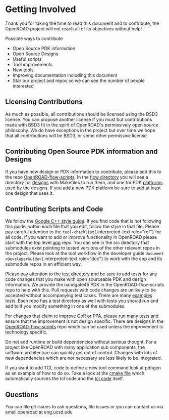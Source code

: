 # Getting Involved

Thank you for taking the time to read this document and to contribute,
the OpenROAD project will not reach all of its objectives without help!

Possible ways to contribute

- Open Source PDK information
- Open Source Designs
- Useful scripts
- Tool improvements
- New tools
- Improving documentation including this document
- Star our project and repos so we can see the number of people
    interested

## Licensing Contributions

As much as possible, all contributions should be licensed using the BSD3
license. You can propose another license if you must but contributions
made with BSD3 fit in the spirit of OpenROAD's permissively open source
philosophy. We do have exceptions in the project but over time we hope
that all contributions will be BSD3, or some other permissive license.

## Contributing Open Source PDK information and Designs

If you have new design or PDK information to contribute, please add this
to the repo
[OpenROAD-flow-scripts](https://github.com/The-OpenROAD-Project/OpenROAD-flow-scripts/).
In the [flow
directory](https://github.com/The-OpenROAD-Project/OpenROAD-flow-scripts/tree/master/flow)
you will see a directory for
[designs](https://github.com/The-OpenROAD-Project/OpenROAD-flow-scripts/tree/master/flow/designs)
with Makefiles to run them, and one for PDK
[platforms](https://github.com/The-OpenROAD-Project/OpenROAD-flow-scripts/tree/master/flow/platforms)
used by the designs. If you add a new PDK platform be sure to add at
least one design that uses it.

## Contributing Scripts and Code

We follow the [Google C++ style
guide](https://google.github.io/styleguide/cppguide.html). If you find
code that is not following this guide, within each file that you edit,
follow the style in that file. Please pay careful attention to the
`tool-checklist`{.interpreted-text role="ref"} for all code. If you want
to add or improve functionality in OpenROAD please start with the top
level [app](https://github.com/The-OpenROAD-Project/OpenROAD/) repo. You
can see in the src directory that submodules exist pointing to tested
versions of the other relevant repos in the project. Please look at the
tool workflow in the developer guide
`document <DeveloperGuide>`{.interpreted-text role="doc"} to work with
the app and its submodule repos in an efficient way.

Please pay attention to the [test
directory](https://github.com/The-OpenROAD-Project/OpenROAD/tree/master/test)
and be sure to add tests for any code changes that you make with open
sourceable PDK and design information. We provide the nandgate45 PDK in
the OpenROAD-flow-scripts repo to help with this. Pull requests with
code changes are unlikely to be accepted without accompanying test
cases. There are many
[examples](https://github.com/The-OpenROAD-Project/OpenROAD/blob/master/test/gcd_nangate45.tcl)
tests. Each repo has a test directory as well with tests you should run
and add to if you modify something in one of the submodules.

For changes that claim to improve QoR or PPA, please run many tests and
ensure that the improvement is not design specific. There are designs in
the
[OpenROAD-flow-scripts](https://github.com/The-OpenROAD-Project/OpenROAD-flow-scripts/)
repo which can be used unless the improvement is technology specific.

Do not add runtime or build dependencies without serious thought. For a
project like OpenROAD with many application sub components, the software
architecture can quickly get out of control. Changes with lots of new
dependencies which are not necessary are less likely to be integrated.

If you want to add TCL code to define a new tool command look at pdngen
as an example of how to do so. Take a look at the [cmake
file](https://github.com/The-OpenROAD-Project/OpenROAD/blob/master/src/CMakeLists.txt)
which automatically sources the tcl code and the [tcl
code](https://github.com/The-OpenROAD-Project/OpenROAD/blob/master/src/pdn/src/PdnGen.tcl)
itself.

## Questions

You can file git issues to ask questions, file issues or you can contact
us via email openroad at eng.ucsd.edu
